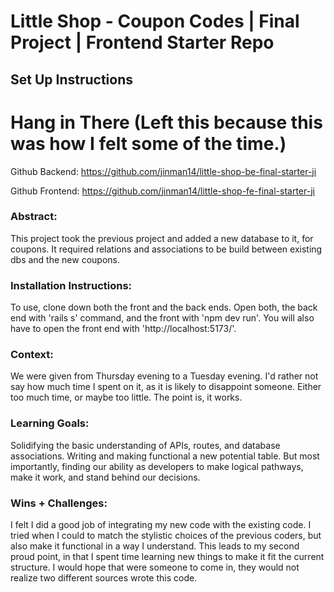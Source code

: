 # Little Shop - Coupon Codes | Final Project | Frontend Starter Repo

## Set Up Instructions

# Hang in There  (Left this because this was how I felt some of the time.)

Github Backend: https://github.com/jinman14/little-shop-be-final-starter-ji

Github Frontend: https://github.com/jinman14/little-shop-fe-final-starter-ji

### Abstract:
This project took the previous project and added a new database to it, for coupons. It required relations and associations to be build between existing dbs and the new coupons. 

### Installation Instructions:
To use, clone down both the front and the back ends. Open both, the back end with 'rails s' command, and the front with 'npm dev run'. You will also have to open the front end with 'http://localhost:5173/'.

### Context:
We were given from Thursday evening to a Tuesday evening. I'd rather not say how much time I spent on it, as it is likely to disappoint someone. Either too much time, or maybe too little. The point is, it works.

### Learning Goals:
Solidifying the basic understanding of APIs, routes, and database associations. Writing and making functional a new potential table. But most importantly, finding our ability as developers to make logical pathways, make it work, and stand behind our decisions.

### Wins + Challenges:
I felt I did a good job of integrating my new code with the existing code. I tried when I could to match the stylistic choices of the previous coders, but also make it functional in a way I understand. This leads to my second proud point, in that I spent time learning new things to make it fit the current structure. I would hope that were someone to come in, they would not realize two different sources wrote this code.